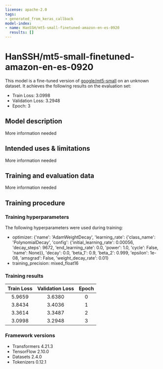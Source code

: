 ```yaml
---
license: apache-2.0
tags:
- generated_from_keras_callback
model-index:
- name: HanSSH/mt5-small-finetuned-amazon-en-es-0920
  results: []
---
```


<!-- This model card has been generated automatically according to the information Keras had access to. You should
probably proofread and complete it, then remove this comment. -->

# HanSSH/mt5-small-finetuned-amazon-en-es-0920

This model is a fine-tuned version of [google/mt5-small](https://huggingface.co/google/mt5-small) on an unknown dataset.
It achieves the following results on the evaluation set:
- Train Loss: 3.0998
- Validation Loss: 3.2948
- Epoch: 3

## Model description

More information needed

## Intended uses & limitations

More information needed

## Training and evaluation data

More information needed

## Training procedure

### Training hyperparameters

The following hyperparameters were used during training:
- optimizer: {'name': 'AdamWeightDecay', 'learning_rate': {'class_name': 'PolynomialDecay', 'config': {'initial_learning_rate': 0.00056, 'decay_steps': 9672, 'end_learning_rate': 0.0, 'power': 1.0, 'cycle': False, 'name': None}}, 'decay': 0.0, 'beta_1': 0.9, 'beta_2': 0.999, 'epsilon': 1e-08, 'amsgrad': False, 'weight_decay_rate': 0.01}
- training_precision: mixed_float16

### Training results

| Train Loss | Validation Loss | Epoch |
|:----------:|:---------------:|:-----:|
| 5.9659     | 3.6380          | 0     |
| 3.8434     | 3.4036          | 1     |
| 3.3614     | 3.3487          | 2     |
| 3.0998     | 3.2948          | 3     |


### Framework versions

- Transformers 4.21.3
- TensorFlow 2.10.0
- Datasets 2.4.0
- Tokenizers 0.12.1
